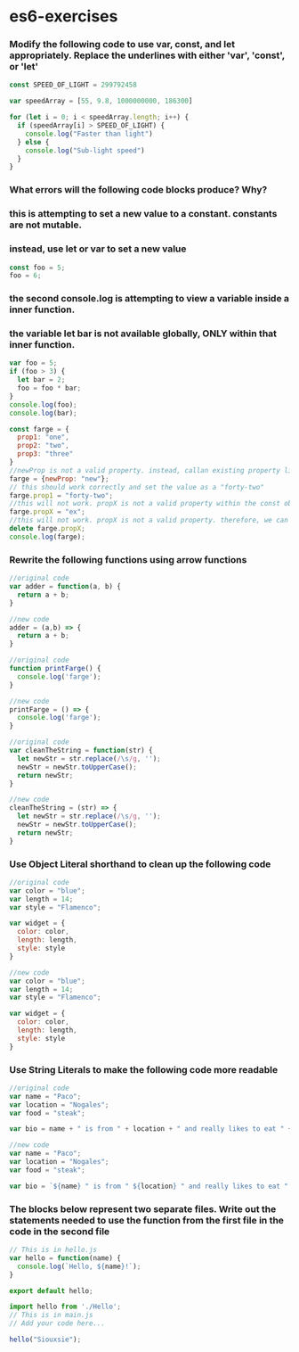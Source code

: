 # es6-exercises

### Modify the following code to use var, const, and let appropriately. Replace the underlines with either 'var', 'const', or 'let'

```js
const SPEED_OF_LIGHT = 299792458

var speedArray = [55, 9.8, 1000000000, 186300]

for (let i = 0; i < speedArray.length; i++) {
  if (speedArray[i] > SPEED_OF_LIGHT) {
    console.log("Faster than light")
  } else {
    console.log("Sub-light speed")
  }
}
```

### What errors will the following code blocks produce? Why?

### this is attempting to set a new value to a constant. constants are not mutable.
### instead, use let or var to set a new value
```js
const foo = 5;
foo = 6;
```
### the second console.log is attempting to view a variable inside a inner function.
### the variable let bar is not available globally, ONLY within that inner function.
```js
var foo = 5;
if (foo > 3) {
  let bar = 2;
  foo = foo * bar;
}
console.log(foo);
console.log(bar);
```

```js
const farge = {
  prop1: "one",
  prop2: "two",
  prop3: "three"
}
//newProp is not a valid property. instead, callan existing property like prop1, prop2 or prop3.
farge = {newProp: "new"};  
// this should work correctly and set the value as a "forty-two"
farge.prop1 = "forty-two";
//this will not work. propX is not a valid property within the const object farge.
farge.propX = "ex";      
//this will not work. propX is not a valid property. therefore, we can't delete it.  
delete farge.propX;      
console.log(farge);
```

### Rewrite the following functions using arrow functions

```js
//original code
var adder = function(a, b) {
  return a + b;
}

//new code
adder = (a,b) => {
  return a + b;
}

```
```js
//original code
function printFarge() {
  console.log('farge');
}

//new code
printFarge = () => {
  console.log('farge');
}

```
```js
//original code
var cleanTheString = function(str) {
  let newStr = str.replace(/\s/g, '');
  newStr = newStr.toUpperCase();
  return newStr;
}

//new code
cleanTheString = (str) => {
  let newStr = str.replace(/\s/g, '');
  newStr = newStr.toUpperCase();
  return newStr;
}

```

### Use Object Literal shorthand to clean up the following code

```js
//original code
var color = "blue";
var length = 14;
var style = "Flamenco";

var widget = {
  color: color,
  length: length,
  style: style
}

//new code
var color = "blue";
var length = 14;
var style = "Flamenco";

var widget = {
  color: color,
  length: length,
  style: style
}
```

### Use String Literals to make the following code more readable

```js
//original code
var name = "Paco";
var location = "Nogales";
var food = "steak";

var bio = name + " is from " + location + " and really likes to eat " + food;

//new code
var name = "Paco";
var location = "Nogales";
var food = "steak";

var bio = `${name} " is from " ${location} " and really likes to eat " ${food};`
```

### The blocks below represent two separate files. Write out the statements needed to use the function from the first file in the code in the second file

```js
// This is in hello.js
var hello = function(name) {
  console.log(`Hello, ${name}!`);
}

export default hello;

```
```js
import hello from './Hello';
// This is in main.js
// Add your code here...

hello("Siouxsie");
```

